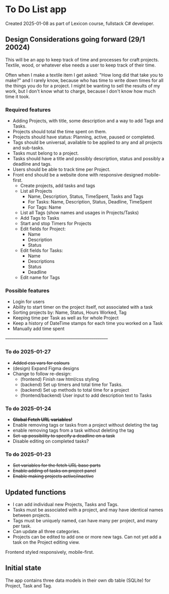# To Do List app
Created 2025-01-08 as part of Lexicon course, fullstack C# developer.

## Design Considerations going forward (29/1 20024)
This will be an app to keep track of time and processes for craft projects. Textile, wood, or whatever else needs a user to keep track of their time.

Often when I make a textile item I get asked: "How long did that take you to make?" and I rarely know, because who has time to write down times for all
the things you do for a project. I might be wanting to sell the results of my work, but I don't know what to charge, because I don't know how much time
it took.

### Required features
* Adding Projects, with title, some description and a way to add Tags and Tasks.
* Projects should total the time spent on them.
* Projects should have status: Planning, active, paused or completed.
* Tags should be universal, available to be applied to any and all projects and sub-tasks.
* Tasks must belong to a project.
* Tasks should have a title and possibly description, status and possibly a deadline and tags.
* Users should be able to track time per Project.
* Front end should be a website done with responsive designed mobile-first.
   * Create projects, add tasks and tags
   * List all Projects
     * Name, Description, Status, TimeSpent, Tasks and Tags
     * For Tasks: Name, Description, Status, Deadline, TimeSpent
     * For Tags: Name
   * List all Tags (show names and usages in Projects/Tasks)
   * Add Tags to Tasks
   * Start and stop Timers for Projects
   * Edit fields for Project:
      * Name
      * Description
      * Status
   * Edit fields for Tasks:
      * Name
      * Descriptions
      * Status
      * Deadline
   * Edit name for Tags

### Possible features
* Login for users
* Ability to start timer on the project itself, not associated with a task
* Sorting projects by: Name, Status, Hours Worked, Tag
* Keeping time per Task as well as for whole Project
* Keep a history of DateTime stamps for each time you worked on a Task
* Manually add time spent

~~--------------------------------------------------~~
### To do 2025-01-27
* ~~Added css vars for colours~~ 
* (design) Expand Figma designs
* Change to follow re-design:
  * (frontend) Finish raw html/css styling
  * (backend) Set up timers and total time for Tasks.
  * (backend) Set up methods to total time for a project
  * (frontend/backend) User input to add description text to Tasks

### To do 2025-01-24
* ~~**Global Fetch URL variables!**~~
* Enable removing tags or tasks from a project without deleting the tag
* enable removing tags from a task without deleting the tag
* ~~Set-up possibility to specify a deadline on a task~~
* Disable editing on completed tasks?

### To do 2025-01-23
* ~~Set variables for the fetch URL base parts~~
* ~~Enable adding of tasks on project panel~~
* ~~Enable making projects active/inactive~~

## Updated functions
* I can add individual new Projects, Tasks and Tags. 
* Tasks must be associated with a project, and may have identical names between projects.
* Tags must be uniquely named, can have many per project, and many per task.
* Can update all three categories.
* Projects can be edited to add one or more new tags. Can not yet add a task on the Project editing view.

Frontend styled responsively, mobile-first.

## Initial state
The app contains three data models in their own db table (SQLite) for Project, Task and Tag. 
